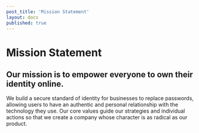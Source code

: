 ```yaml
---
post_title: 'Mission Statement'
layout: docs
published: true
---
```

# Mission Statement

## Our mission is to empower everyone to own their identity online.

We build a secure standard of identity for businesses to replace passwords, allowing users to have an authentic and personal relationship with the technology they use. Our core values guide our strategies and individual actions so that we create a company whose character is as radical as our product.
